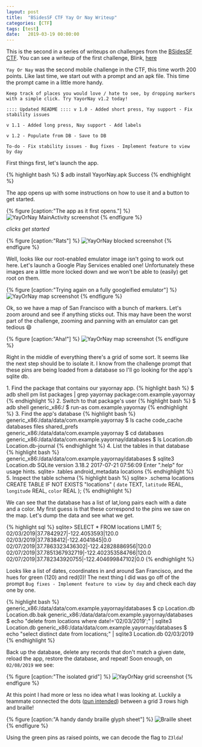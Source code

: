 ```yaml
---
layout: post
title:  "BSidesSF CTF Yay Or Nay Writeup"
categories: [CTF]
tags: [test]
date:   2019-03-19 00:00:00
---
```


This is the second in a series of writeups on challenges from the [BSidesSF CTF](https://bsidessf.net). You can see a writeup of the first challenge, Blink, [here](/articles/2019-03/bsides-blink)

`Yay Or Nay` was the second mobile challenge in the CTF, this time worth 200 points. Like last time, we start out with a prompt and an apk file. This time the prompt came in a little more handy.

```
Keep track of places you would love / hate to see, by dropping markers with a simple click. Try YayorNay v1.2 today!

:::: Updated README :::: v 1.0 - Added short press, Yay support - Fix stability issues

v 1.1 - Added long press, Nay support - Add labels

v 1.2 - Populate from DB - Save to DB

To-do - Fix stability issues - Bug fixes - Implement feature to view by day
```
 <!--more-->

First things first, let's launch the app.

{% highlight bash %}
$ adb install YayorNay.apk
Success
{% endhighlight %}

The app opens up with some instructions on how to use it and a button to get started.

{% figure [caption:"The app as it first opens."] %}
![YayOrNay MainActivity screenshot](/img/yayornay-main.png)
{% endfigure %}

*clicks get started*

{% figure [caption:"Rats"] %}
![YayOrNay blocked screenshot](/img/yayornay-stuck.png)
{% endfigure %}

Well, looks like our root-enabled emulator image isn't going to work out here. Let's launch a Google Play Services enabled one! Unfortunately these images are a little more locked down and we won't be able to (easily) get root on them.

{% figure [caption:"Trying again on a fully googleified emulator"] %}
![YayOrNay map screenshot](/img/first-map.png)
{% endfigure %}

Ok, so we have a map of San Francisco with a bunch of markers. Let's zoom around and see if anything sticks out. This may have been the worst part of the challenge, zooming and panning with an emulator can get tedious 😄

{% figure [caption:"Aha!"] %}
![YayOrNay map screenshot](/img/grid.png)
{% endfigure %}

Right in the middle of everything there's a grid of some sort. It seems like the next step should be to isolate it. I know from the challenge prompt that these pins are being loaded from a database so I'll go looking for the app's sqlite db.

1\. Find the package that contains our yayornay app.
{% highlight bash %}
$ adb shell pm list packages | grep yayornay
package:com.example.yayornay
{% endhighlight %}
2\. Switch to that package's user
{% highlight bash %}
$ adb shell
generic_x86:/ $ run-as com.example.yayornay
{% endhighlight %}
3\. Find the app's database
{% highlight bash %}
generic_x86:/data/data/com.example.yayornay $ ls
cache  code_cache  databases  files  shared_prefs
generic_x86:/data/data/com.example.yayornay $ cd databases
generic_x86:/data/data/com.example.yayornay/databases $ ls
Location.db  Location.db-journal
{% endhighlight %}
4\. List the tables in that database
{% highlight bash %}
generic_x86:/data/data/com.example.yayornay/databases $ sqlite3 Location.db
SQLite version 3.18.2 2017-07-21 07:56:09
Enter ".help" for usage hints.
sqlite> .tables
android_metadata  locations
{% endhighlight %}
5\. Inspect the table schema
{% highlight bash %}
sqlite> .schema locations
CREATE TABLE IF NOT EXISTS "locations" (
	`date`	TEXT,
	`latitude`	REAL,
	`longitude`	REAL,
	`color`	REAL
);
{% endhighlight %}

We can see that the database has a list of lat,long pairs each with a date and a color. My first guess is that these correspond to the pins we saw on the map. Let's dump the data and see what we get.

{% highlight sql %}
sqlite> SELECT * FROM locations LIMIT 5;
02/03/2019|37.7842927|-122.4053593|120.0
02/03/2019|37.7838412|-122.4041845|0.0
02/07/2019|37.7863323436302|-122.42828886956|120.0
02/07/2019|37.7851367932719|-122.402353584766|120.0
02/07/2019|37.782343920755|-122.404699847102|0.0
{% endhighlight %}

Looks like a list of dates, coordinates in and around San Francisco, and the hues for green (120) and red(0)! The next thing I did was go off of the prompt `Bug fixes - Implement feature to view by day` and check each day one by one. 

{% highlight bash %}
generic_x86:/data/data/com.example.yayornay/databases $ cp Location.db Location.db.bak
generic_x86:/data/data/com.example.yayornay/databases $ echo "delete from locations where date!='02/03/2019';" | sqlite3 Location.db
generic_x86:/data/data/com.example.yayornay/databases $ echo "select distinct date from locations;" | sqlite3 Location.db
02/03/2019
{% endhighlight %}

Back up the database, delete any records that don't match a given date, reload the app, restore the database, and repeat! Soon enough, on `02/08/2019` we see:

{% figure [caption:"The isolated grid"] %}
![YayOrNay grid screenshot](/img/isolated_grid.png)
{% endfigure %}

At this point I had more or less no idea what I was looking at. Luckily a teammate connected the dots ([pun intended](https://external-preview.redd.it/iAs9pKvYIascH7I-IlR43TrHFslY__jatvt1-1-EVc8.jpg?auto=webp&s=a1f5b8982da35a91b28ccc70f7303df508dac547)) between a grid 3 rows high and braille!

{% figure [caption:"A handy dandy braille glyph sheet"] %}
![Braille sheet](/img/braille_sheet.gif)
{% endfigure %}

Using the green pins as raised points, we can decode the flag to `Z3lda`!